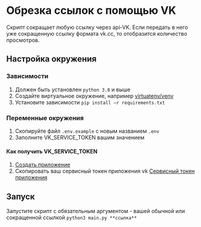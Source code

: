 # Обрезка ссылок с помощью VK
Скрипт сокращает любую ссылку через api-VK.
Если передать в него уже сокращенную ссылку формата vk.cc, то отобразится количество просмотров.

## Настройка окружения

### Зависимости

1. Должен быть установлен `python 3.8` и выше
1. Создайте виртуальное окружение, например [virtuatenv/venv](https://docs.python.org/3/library/venv.html)
1. Установите зависимости `pip install —r requirements.txt`

### Переменные окружения

1. Скопируйте файл `.env.example` с новым названием `.env`
1. Заполните VK_SERVICE_TOKEN вашим значением

#### Как получить VK_SERVICE_TOKEN
1. [Создать приложение](https://id.vk.com/about/business/go/docs/ru/vkid/latest/vk-id/connection/create-application)
1. Скопировать ваш сервисный токен приложения vk [Сервисный токен приложения](https://id.vk.com/about/business/go/docs/ru/vkid/latest/vk-id/connection/tokens/service-token)



## Запуск

Запустите скрипт с обязательным аргументом - вашей обычной или сокращенной ссылкой `python3 main.py **ссылка**`

